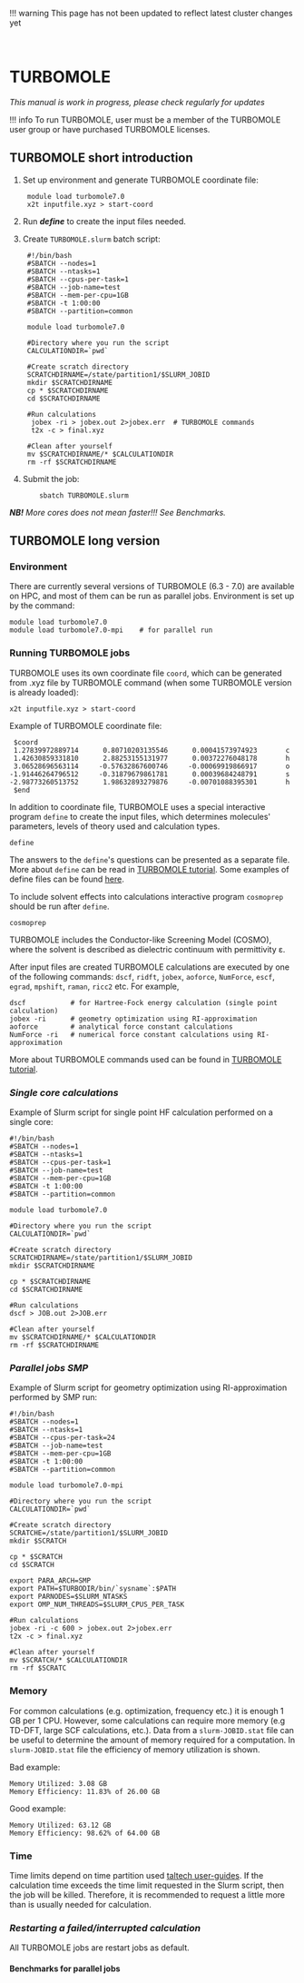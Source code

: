 !!! warning
    This page has not been updated to reflect latest cluster changes yet

﻿
# TURBOMOLE

*This manual is work in progress, please check regularly for updates*

!!! info
    To run TURBOMOLE, user must be a member of the TURBOMOLE user group or have purchased TURBOMOLE licenses.

## TURBOMOLE short introduction 

1. Set up environment and generate TURBOMOLE coordinate file:

        module load turbomole7.0
        x2t inputfile.xyz > start-coord

2. Run ***define*** to create the input files needed.

3. Create `TURBOMOLE.slurm` batch script:

        #!/bin/bash
        #SBATCH --nodes=1
        #SBATCH --ntasks=1
        #SBATCH --cpus-per-task=1
        #SBATCH --job-name=test
        #SBATCH --mem-per-cpu=1GB
        #SBATCH -t 1:00:00
        #SBATCH --partition=common 
    
        module load turbomole7.0
    
        #Directory where you run the script
        CALCULATIONDIR=`pwd`
    
        #Create scratch directory
        SCRATCHDIRNAME=/state/partition1/$SLURM_JOBID
        mkdir $SCRATCHDIRNAME
        cp * $SCRATCHDIRNAME
        cd $SCRATCHDIRNAME 
    
        #Run calculations 
         jobex -ri > jobex.out 2>jobex.err  # TURBOMOLE commands
         t2x -c > final.xyz
         
        #Clean after yourself
        mv $SCRATCHDIRNAME/* $CALCULATIONDIR 
        rm -rf $SCRATCHDIRNAME

4. Submit the job:

           sbatch TURBOMOLE.slurm

***NB!*** _More cores does not mean faster!!! See Benchmarks._

## TURBOMOLE long version

### Environment

There are currently several versions of TURBOMOLE (6.3 - 7.0) are available on HPC, and most of them can be run as parallel jobs. Environment is set up by the command:

    module load turbomole7.0
    module load turbomole7.0-mpi    # for parallel run 

### Running TURBOMOLE jobs

TURBOMOLE uses its own coordinate file `coord`, which can be generated from .xyz file by TURBOMOLE command (when some TURBOMOLE version is already loaded):

    x2t inputfile.xyz > start-coord

Example of TURBOMOLE coordinate file:

     $coord
     1.27839972889714      0.80710203135546      0.00041573974923       c
     1.42630859331810      2.88253155131977      0.00372276048178       h
     3.06528696563114     -0.57632867600746     -0.00069919866917       o
    -1.91446264796512     -0.31879679861781      0.00039684248791       s
    -2.98773260513752      1.98632893279876     -0.00701088395301       h
     $end


In addition to coordinate file, TURBOMOLE uses a special interactive program `define` to create the input files, which determines  molecules' parameters, levels of theory used and calculation types.  

    define

The answers to the `define`'s questions can be presented as a separate file. More about `define` can be read in [TURBOMOLE tutorial](/chemistry/Turbomole_Tutorial_7-0.pdf). Some examples of define files can be found [here](/define.html).

To include solvent effects into calculations interactive program `cosmoprep` should be run after `define`.

    cosmoprep 

TURBOMOLE includes the Conductor-like Screening Model (COSMO), where the solvent is described as dielectric continuum with permittivity ε.

After input files are created TURBOMOLE calculations are executed by one of the following commands: `dscf`, `ridft`, `jobex`, `aoforce`, `NumForce`, `escf`, `egrad`, `mpshift`, `raman`, `ricc2` etc. For example, 

    dscf           # for Hartree-Fock energy calculation (single point calculation)
    jobex -ri      # geometry optimization using RI-approximation
    aoforce        # analytical force constant calculations
    NumForce -ri   # numerical force constant calculations using RI-approximation

More about TURBOMOLE commands used can be found in [TURBOMOLE tutorial](/chemistry/Turbomole_Tutorial_7-0.pdf).


### _Single core calculations_

Example of Slurm script for single point HF calculation performed on a single core:

    #!/bin/bash
    #SBATCH --nodes=1
    #SBATCH --ntasks=1
    #SBATCH --cpus-per-task=1
    #SBATCH --job-name=test
    #SBATCH --mem-per-cpu=1GB
    #SBATCH -t 1:00:00
    #SBATCH --partition=common 
    
    module load turbomole7.0
    
    #Directory where you run the script
    CALCULATIONDIR=`pwd`
    
    #Create scratch directory
    SCRATCHDIRNAME=/state/partition1/$SLURM_JOBID
    mkdir $SCRATCHDIRNAME
    
    cp * $SCRATCHDIRNAME
    cd $SCRATCHDIRNAME 
    
    #Run calculations 
    dscf > JOB.out 2>JOB.err  
        
    #Clean after yourself
    mv $SCRATCHDIRNAME/* $CALCULATIONDIR 
    rm -rf $SCRATCHDIRNAME


### _Parallel jobs SMP_

Example of Slurm script for geometry optimization using RI-approximation performed by SMP run:

    #!/bin/bash
    #SBATCH --nodes=1
    #SBATCH --ntasks=1
    #SBATCH --cpus-per-task=24
    #SBATCH --job-name=test
    #SBATCH --mem-per-cpu=1GB
    #SBATCH -t 1:00:00
    #SBATCH --partition=common 
    
    module load turbomole7.0-mpi
    
    #Directory where you run the script
    CALCULATIONDIR=`pwd`
    
    #Create scratch directory
    SCRATCHE=/state/partition1/$SLURM_JOBID
    mkdir $SCRATCH
    
    cp * $SCRATCH
    cd $SCRATCH 
    
    export PARA_ARCH=SMP
    export PATH=$TURBODIR/bin/`sysname`:$PATH 
    export PARNODES=$SLURM_NTASKS 
    export OMP_NUM_THREADS=$SLURM_CPUS_PER_TASK
    
    #Run calculations 
    jobex -ri -c 600 > jobex.out 2>jobex.err 
    t2x -c > final.xyz
    
    #Clean after yourself
    mv $SCRATCH/* $CALCULATIONDIR 
    rm -rf $SCRATC



### Memory

For common calculations (e.g. optimization, frequency etc.) it is enough 1 GB per 1 CPU. However, some calculations can require more memory (e.g TD-DFT, large SCF calculations, etc.). Data from a `slurm-JOBID.stat` file can be useful to determine the amount of memory required for a computation. In `slurm-JOBID.stat` file the efficiency of memory utilization is shown. 

Bad example:

    Memory Utilized: 3.08 GB 
    Memory Efficiency: 11.83% of 26.00 GB



Good example:

    Memory Utilized: 63.12 GB 
    Memory Efficiency: 98.62% of 64.00 GB


    
### Time

Time limits depend on time partition used [taltech user-guides](/index.html#slurm-partitions). If the calculation time exceeds the time limit requested in the Slurm script, then the job will be killed. Therefore, it is recommended to request a little more than is usually needed for calculation. 


### _Restarting a failed/interrupted calculation_

All TURBOMOLE jobs are restart jobs as default.


#### Benchmarks for parallel jobs






